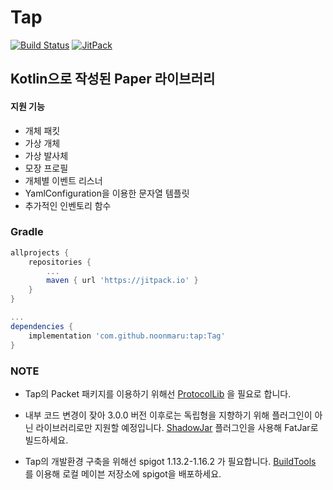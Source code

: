 # Tap
[![Build Status](https://travis-ci.org/noonmaru/tap.svg?branch=master)](https://travis-ci.org/noonmaru/tap)
[![JitPack](https://jitpack.io/v/noonmaru/tap.svg)](https://jitpack.io/#noonmaru/tap)

## Kotlin으로 작성된 Paper 라이브러리
#### 지원 기능
 * 개체 패킷
 * 가상 개체
 * 가상 발사체
 * 모장 프로필
 * 개체별 이벤트 리스너
 * YamlConfiguration을 이용한 문자열 템플릿
 * 추가적인 인벤토리 함수
 
### Gradle
```groovy
allprojects {
    repositories {
        ...
        maven { url 'https://jitpack.io' }
    }
}

...
dependencies {
    implementation 'com.github.noonmaru:tap:Tag'
}
```
### NOTE
* Tap의 Packet 패키지를 이용하기 위해선 [ProtocolLib](https://github.com/dmulloy2/ProtocolLib/releases) 을 필요로 합니다.

* 내부 코드 변경이 잦아 3.0.0 버전 이후로는 독립형을 지향하기 위해 플러그인이 아닌 라이브러리로만 지원할 예정입니다.
[ShadowJar](https://github.com/johnrengelman/shadow) 플러그인을 사용해 FatJar로 빌드하세요.

* Tap의 개발환경 구축을 위해선 spigot 1.13.2-1.16.2 가 필요합니다. [BuildTools](https://www.spigotmc.org/wiki/buildtools/) 를 이용해 로컬 메이븐 저장소에 spigot을 배포하세요.